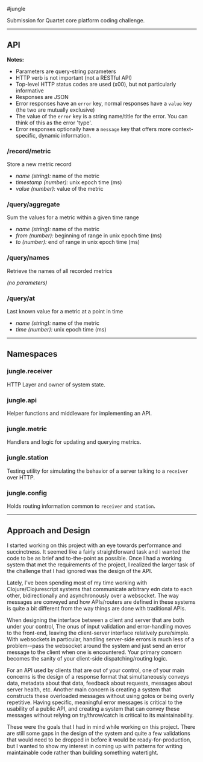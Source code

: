 #jungle

Submission for Quartet core platform coding challenge.

-----

## API

**Notes:**

- Parameters are query-string parameters
- HTTP verb is not important (not a RESTful API)
- Top-level HTTP status codes are used (x00), but not particularly informative
- Responses are JSON
- Error responses have an `error` key, normal responses have a `value` key (the two are mutually exclusive)
- The value of the `error` key is a string name/title for the error. You can think of this as the error 'type'.
- Error responses optionally have a `message` key that offers more context-specific, dynamic information.

### /record/metric

Store a new metric record

- *name (string):* name of the metric
- *timestamp (number):* unix epoch time (ms)
- *value (number):* value of the metric

### /query/aggregate

Sum the values for a metric within a given time range

- *name (string):* name of the metric
- *from (number):* beginning of range in unix epoch time (ms)
- *to (number):* end of range in unix epoch time (ms)

### /query/names

Retrieve the names of all recorded metrics

*(no parameters)*

### /query/at

Last known value for a metric at a point in time

- *name (string):* name of the metric
- *time (number):* unix epoch time (ms)

-----

## Namespaces

### jungle.receiver

HTTP Layer and owner of system state.

### jungle.api

Helper functions and middleware for implementing an API.

### jungle.metric

Handlers and logic for updating and querying metrics.

### jungle.station

Testing utility for simulating the behavior of a server talking to a `receiver` over HTTP.

### jungle.config

Holds routing information common to `receiver` and `station`.

-----

## Approach and Design

I started working on this project with an eye towards performance and succinctness. It seemed like a fairly straightforward task and I wanted the code to be as brief and to-the-point as possible. Once I had a working system that met the requirements of the project, I realized the larger task of the challenge that I had ignored was the design of the API. 

Lately, I've been spending most of my time working with Clojure/Clojurescript systems that communicate arbitrary edn data to each other, bidirectionally and asynchronously over a websocket. The way messages are conveyed and how APIs/routers are defined in these systems is quite a bit different from the way things are done with traditional APIs. 

When designing the interface between a client and server that are both under your control, The onus of input validation and error-handling moves to the front-end, leaving the client-server interface relatively pure/simple. With websockets in particular, handling server-side errors is much less of a problem--pass the websocket around the system and just send an error message to the client when one is encountered. Your primary concern becomes the sanity of your client-side dispatching/routing logic.

For an API used by clients that are out of your control, one of your main concerns is the design of a response format that simultaneously conveys data, metadata about that data, feedback about requests, messages about server health, etc. Another main concern is creating a system that constructs these overloaded messages without using gotos or being overly repetitive. Having specific, meaningful error messages is critical to the usability of a public API, and creating a system that can convey these messages without relying on try/throw/catch is critical to its maintainability. 

These were the goals that I had in mind while working on this project. There are still some gaps in the design of the system and quite a few validations that would need to be dropped in before it would be ready-for-production, but I wanted to show my interest in coming up with patterns for writing maintainable code rather than building something watertight.
